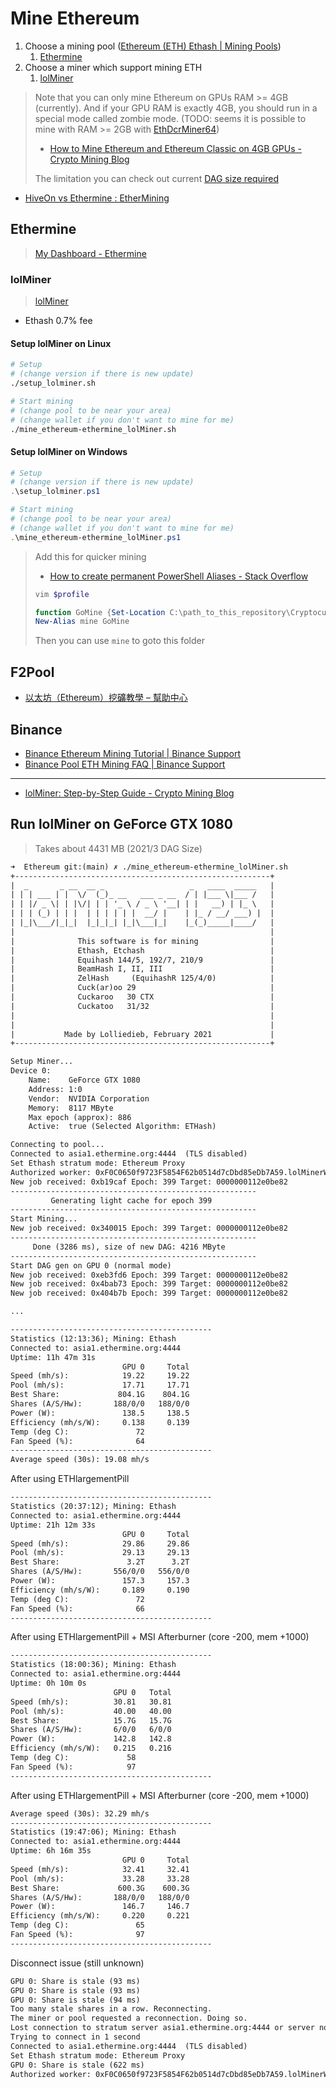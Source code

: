 # Mine Ethereum

1. Choose a mining pool ([Ethereum (ETH) Ethash | Mining Pools](https://miningpoolstats.stream/ethereum))
   1. [Ethermine](#Ethermine)
2. Choose a miner which support mining ETH
   1. [lolMiner](#lolminer)

> Note that you can only mine Ethereum on GPUs RAM >= 4GB (currently). And if your GPU RAM is exactly 4GB, you should run in a special mode called zombie mode. (TODO: seems it is possible to mine with RAM >= 2GB with [EthDcrMiner64](../Miner.md#claymores-dual-ethereumdecred-amdnvidia-gpu-miner-ethdcrminer64))
>
> * [How to Mine Ethereum and Ethereum Classic on 4GB GPUs - Crypto Mining Blog](https://2miners.com/blog/how-to-mine-ethereum-and-ethereum-classic-on-4gb-gpus/)
>
> The limitation you can check out current [DAG size required](https://minerstat.com/dag-size-calculator)

* [HiveOn vs Ethermine : EtherMining](https://www.reddit.com/r/EtherMining/comments/kjefjs/hiveon_vs_ethermine/)

## Ethermine

> [My Dashboard - Ethermine](https://ethermine.org/miners/F0C0650f9723F5854F62b0514d7cDbd85eDb7A59/dashboard)

### lolMiner

> [lolMiner](https://github.com/Lolliedieb/lolMiner-releases/releases)

* Ethash 0.7% fee

#### Setup lolMiner on Linux

```sh
# Setup
# (change version if there is new update)
./setup_lolminer.sh
```

```sh
# Start mining
# (change pool to be near your area)
# (change wallet if you don't want to mine for me)
./mine_ethereum-ethermine_lolMiner.sh
```

#### Setup lolMiner on Windows

```powershell
# Setup
# (change version if there is new update)
.\setup_lolminer.ps1
```

```powershell
# Start mining
# (change pool to be near your area)
# (change wallet if you don't want to mine for me)
.\mine_ethereum-ethermine_lolMiner.ps1
```

> Add this for quicker mining
>
> * [How to create permanent PowerShell Aliases - Stack Overflow](https://stackoverflow.com/questions/24914589/how-to-create-permanent-powershell-aliases)
>
> ```powershell
> vim $profile
> ```
>
> ```powershell
> function GoMine {Set-Location C:\path_to_this_repository\CryptocurrencyMining\Ethereum}
> New-Alias mine GoMine
> ```
>
> Then you can use `mine` to goto this folder

## F2Pool

* [以太坊（Ethereum）挖礦教學 – 幫助中心](https://blog.f2pool.com/zh-tw/mining-tutorial-zh/eth_zh)

## Binance

* [Binance Ethereum Mining Tutorial | Binance Support](https://www.binance.com/en/support/faq/9bd21a9536d74d1fb65c83f8e60ded93)
* [Binance Pool ETH Mining FAQ | Binance Support](https://www.binance.com/zh-TW/support/faq/9189cc6e06f34ef2812d8eb54a03a302)

---

* [lolMiner: Step-by-Step Guide - Crypto Mining Blog](https://2miners.com/blog/lolminer-step-by-step-guide/)

## Run lolMiner on GeForce GTX 1080

> Takes about 4431 MB (2021/3 DAG Size)

```txt
➜  Ethereum git:(main) ✗ ./mine_ethereum-ethermine_lolMiner.sh 
+---------------------------------------------------------+
|  _       _ __  __ _                   _   ____  _____   |
| | | ___ | |  \/  (_)_ __   ___ _ __  / | |___ \|___ /   |
| | |/ _ \| | |\/| | | '_ \ / _ \ '__| | |   __) | |_ \   |
| | | (_) | | |  | | | | | |  __/ |    | |_ / __/ ___) |  |
| |_|\___/|_|_|  |_|_|_| |_|\___|_|    |_(_)_____|____/   |
|                                                         |
|              This software is for mining                |
|              Ethash, Etchash                            |
|              Equihash 144/5, 192/7, 210/9               |
|              BeamHash I, II, III                        |
|              ZelHash     (EquihashR 125/4/0)            |
|              Cuck(ar)oo 29                              |
|              Cuckaroo   30 CTX                          |
|              Cuckatoo   31/32                           |
|                                                         |
|                                                         |
|           Made by Lolliedieb, February 2021             |
+---------------------------------------------------------+

Setup Miner... 
Device 0: 
    Name:    GeForce GTX 1080 
    Address: 1:0 
    Vendor:  NVIDIA Corporation
    Memory:  8117 MByte 
    Max epoch (approx): 886 
    Active:  true (Selected Algorithm: ETHash) 

Connecting to pool... 
Connected to asia1.ethermine.org:4444  (TLS disabled)
Set Ethash stratum mode: Ethereum Proxy
Authorized worker: 0xF0C0650f9723F5854F62b0514d7cDbd85eDb7A59.lolMinerWorker 
New job received: 0xb19caf Epoch: 399 Target: 0000000112e0be82 
------------------------------------------------------- 
         Generating light cache for epoch 399 
------------------------------------------------------- 
Start Mining... 
New job received: 0x340015 Epoch: 399 Target: 0000000112e0be82 
------------------------------------------------------- 
     Done (3286 ms), size of new DAG: 4216 MByte 
------------------------------------------------------- 
Start DAG gen on GPU 0 (normal mode) 
New job received: 0xeb3fd6 Epoch: 399 Target: 0000000112e0be82 
New job received: 0x4bab73 Epoch: 399 Target: 0000000112e0be82 
New job received: 0x404b7b Epoch: 399 Target: 0000000112e0be82

...

--------------------------------------------- 
Statistics (12:13:36); Mining: Ethash 
Connected to: asia1.ethermine.org:4444 
Uptime: 11h 47m 31s 
                         GPU 0     Total
Speed (mh/s):            19.22     19.22
Pool (mh/s):             17.71     17.71
Best Share:             804.1G    804.1G
Shares (A/S/Hw):       188/0/0   188/0/0
Power (W):               138.5     138.5
Efficiency (mh/s/W):     0.138     0.139
Temp (deg C):               72          
Fan Speed (%):              64          
--------------------------------------------- 
Average speed (30s): 19.08 mh/s
```

After using ETHlargementPill

```txt
---------------------------------------------
Statistics (20:37:12); Mining: Ethash
Connected to: asia1.ethermine.org:4444
Uptime: 21h 12m 33s
                         GPU 0     Total
Speed (mh/s):            29.86     29.86
Pool (mh/s):             29.13     29.13
Best Share:               3.2T      3.2T
Shares (A/S/Hw):       556/0/0   556/0/0
Power (W):               157.3     157.3
Efficiency (mh/s/W):     0.189     0.190
Temp (deg C):               72
Fan Speed (%):              66
---------------------------------------------
```

After using ETHlargementPill + MSI Afterburner (core -200, mem +1000)

```txt
---------------------------------------------
Statistics (18:00:36); Mining: Ethash
Connected to: asia1.ethermine.org:4444
Uptime: 0h 10m 0s
                       GPU 0   Total
Speed (mh/s):          30.81   30.81
Pool (mh/s):           40.00   40.00
Best Share:            15.7G   15.7G
Shares (A/S/Hw):       6/0/0   6/0/0
Power (W):             142.8   142.8
Efficiency (mh/s/W):   0.215   0.216
Temp (deg C):             58
Fan Speed (%):            97
---------------------------------------------
```

After using ETHlargementPill + MSI Afterburner (core -200, mem +1000)

```txt
Average speed (30s): 32.29 mh/s
---------------------------------------------
Statistics (19:47:06); Mining: Ethash
Connected to: asia1.ethermine.org:4444
Uptime: 6h 16m 35s
                         GPU 0     Total
Speed (mh/s):            32.41     32.41
Pool (mh/s):             33.28     33.28
Best Share:             600.3G    600.3G
Shares (A/S/Hw):       188/0/0   188/0/0
Power (W):               146.7     146.7
Efficiency (mh/s/W):     0.220     0.221
Temp (deg C):               65
Fan Speed (%):              97
---------------------------------------------
```

Disconnect issue (still unknown)

```txt
GPU 0: Share is stale (93 ms)
GPU 0: Share is stale (93 ms)
GPU 0: Share is stale (94 ms)
Too many stale shares in a row. Reconnecting.
The miner or pool requested a reconnection. Doing so.
Lost connection to stratum server asia1.ethermine.org:4444 or server not reachable.
Trying to connect in 1 second
Connected to asia1.ethermine.org:4444  (TLS disabled)
Set Ethash stratum mode: Ethereum Proxy
GPU 0: Share is stale (622 ms)
Authorized worker: 0xF0C0650f9723F5854F62b0514d7cDbd85eDb7A59.lolMinerWorker
```
